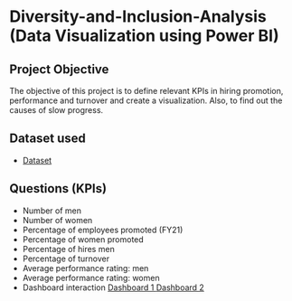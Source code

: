 # Diversity-and-Inclusion-Analysis (Data Visualization using Power BI)
## Project Objective
The objective of this project is to define relevant KPIs in hiring promotion, performance and turnover and create a visualization. Also, to find out the causes of slow progress.

## Dataset used
- <a href="https://github.com/AnalystTimi/Diversity-and-Inclusion-Analysis/commit/7948e5de69218bad2ea6b5459c807222ccadacad">Dataset</a>

## Questions (KPIs)
-	Number of men
-	Number of women
-	Percentage of employees promoted (FY21)
-	Percentage of women promoted
-	Percentage of hires men
-	Percentage of turnover
-	Average performance rating: men
-	Average performance rating: women
-	Dashboard interaction <a href="https://github.com/AnalystTimi/Diversity-and-Inclusion-Analysis/blob/main/diversity%20and%20inclusion%20dashboard%201.png\">Dashboard 1 </a>
<a href="https://github.com/AnalystTimi/Diversity-and-Inclusion-Analysis/blob/main/diversity%20and%20inclusion%20dashboard%202.png">Dashboard 2 </a>

